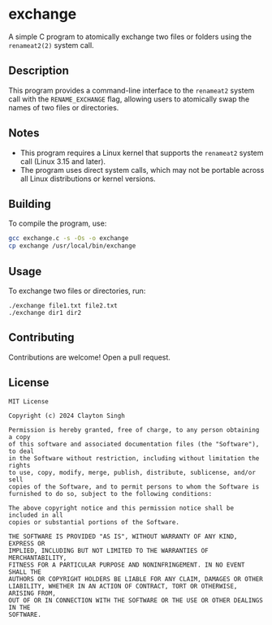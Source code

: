 # exchange

A simple C program to atomically exchange two files or folders using the `renameat2(2)` system call.

## Description

This program provides a command-line interface to the `renameat2` system call with the `RENAME_EXCHANGE` flag, allowing users to atomically swap the names of two files or directories.

## Notes

- This program requires a Linux kernel that supports the `renameat2` system call (Linux 3.15 and later).
- The program uses direct system calls, which may not be portable across all Linux distributions or kernel versions.

## Building

To compile the program, use:
```bash
gcc exchange.c -s -Os -o exchange
cp exchange /usr/local/bin/exchange
```

## Usage
To exchange two files or directories, run:
```
./exchange file1.txt file2.txt
./exchange dir1 dir2
```

## Contributing

Contributions are welcome! Open a pull request.

## License

```
MIT License

Copyright (c) 2024 Clayton Singh

Permission is hereby granted, free of charge, to any person obtaining a copy
of this software and associated documentation files (the "Software"), to deal
in the Software without restriction, including without limitation the rights
to use, copy, modify, merge, publish, distribute, sublicense, and/or sell
copies of the Software, and to permit persons to whom the Software is
furnished to do so, subject to the following conditions:

The above copyright notice and this permission notice shall be included in all
copies or substantial portions of the Software.

THE SOFTWARE IS PROVIDED "AS IS", WITHOUT WARRANTY OF ANY KIND, EXPRESS OR
IMPLIED, INCLUDING BUT NOT LIMITED TO THE WARRANTIES OF MERCHANTABILITY,
FITNESS FOR A PARTICULAR PURPOSE AND NONINFRINGEMENT. IN NO EVENT SHALL THE
AUTHORS OR COPYRIGHT HOLDERS BE LIABLE FOR ANY CLAIM, DAMAGES OR OTHER
LIABILITY, WHETHER IN AN ACTION OF CONTRACT, TORT OR OTHERWISE, ARISING FROM,
OUT OF OR IN CONNECTION WITH THE SOFTWARE OR THE USE OR OTHER DEALINGS IN THE
SOFTWARE.
```

